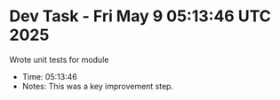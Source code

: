 # Dev Task - Fri May  9 05:13:46 UTC 2025
Wrote unit tests for module
- Time: 05:13:46
- Notes: This was a key improvement step.
